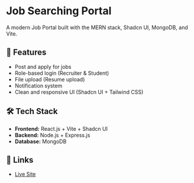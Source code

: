 # Job Searching Portal

A modern Job Portal built with the MERN stack, Shadcn UI, MongoDB, and Vite.

## 🚀 Features
- Post and apply for jobs
- Role-based login (Recruiter & Student)
- File upload (Resume upload)
- Notification system
- Clean and responsive UI (Shadcn UI + Tailwind CSS)

## 🛠 Tech Stack
- **Frontend:** React.js + Vite + Shadcn UI
- **Backend:** Node.js + Express.js
- **Database:** MongoDB


## 🔗 Links
- [Live Site](https://www.linkedin.com/posts/abhishek-putta-847b372b6_reactjs-nodejs-mongodb-activity-7322141927678558209-HFE_?utm_source=share&utm_medium=member_desktop&rcm=ACoAAEv8ivcBciRAFHdCfpWvtsnkvKnBpvd8RFs)




